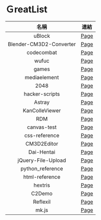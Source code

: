 ＧreatList
======
[placeholder]:p

| 名稱 | 連結 |
| :--------: | :--------: |
|uBlock |[Page](https://github.com/gorhill/uBlock)|
|Blender-CM3D2-Converter |[Page](https://github.com/CM3Duser/Blender-CM3D2-Converter)|
|codecombat |[Page](https://github.com/codecombat/codecombat)|
|wufuc |[Page](https://github.com/zeffy/wufuc)|
|games |[Page](https://github.com/leereilly/games)|
|mediaelement |[Page](https://github.com/mediaelement/mediaelement)|
|2048 |[Page](https://github.com/gabrielecirulli/2048)|
|hacker-scripts |[Page](https://github.com/NARKOZ/hacker-scripts)|
|Astray |[Page](https://github.com/wwwtyro/Astray)|
|KanColleViewer |[Page](https://github.com/Grabacr07/KanColleViewer)|
|RDM |[Page](https://github.com/avibrazil/RDM)|
|canvas-test |[Page](https://github.com/whxaxes/canvas-test)|
|css-reference |[Page](https://github.com/jgthms/css-reference)|
|CM3D2Editor |[Page](https://github.com/MainVirtualizer/CM3D2Editor)|
|Dai-Hentai |[Page](https://github.com/DaidoujiChen/Dai-Hentai)|
|jQuery-File-Upload |[Page](https://github.com/blueimp/jQuery-File-Upload)|
|python_reference |[Page](https://github.com/rasbt/python_reference)|
|html-reference |[Page](https://github.com/jgthms/html-reference)|
|hextris |[Page](https://github.com/Hextris/hextris)|
|C2Demo |[Page](https://github.com/rexrainbow/C2Demo)|
|Reflexil |[Page](https://github.com/sailro/Reflexil)|
|mk.js |[Page](https://github.com/mgechev/mk.js)|

[/placeholder]:p
